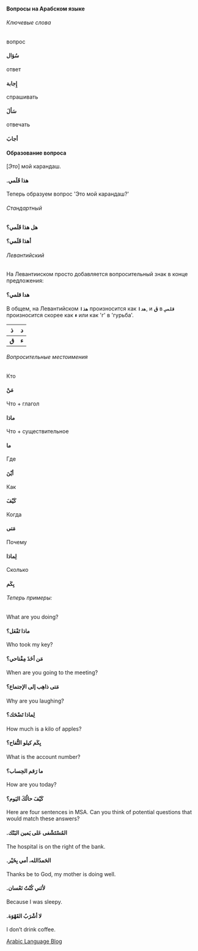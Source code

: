 #### Вопросы на Арабском языке

###### Ключевые слова

вопрос

#### **سُؤال**

ответ

#### **إِجابة**

спрашивать

#### **سَألَ**

отвечать

#### **أجابَ**



#### Образование вопроса

[*Это*] мой карандаш.

#### .**هذا** **قَلَمي**



Теперь образуем вопрос 'Это мой карандаш?'

###### Стандартный

#### **هل هذا قَلَمي؟**

#### **أهذا قَلَمي؟**

###### Левантийский

На Левантииском просто добавляется вопросительный знак в конце предложения:

#### **هدا قلمي؟**



В общем, на Левантийском **`هذا`**  произносится как **`هدا`**, и  **ق** в **`قلمي`** произносится скорее как **ء** или как 'г' в 'гурьба'.

| ذ     | د     |
| ----- | ----- |
| **ق** | **ء** |

#### 

###### Вопросительные  местоимения

Кто

#### **مَنْ**



Что + глагол 

 #### **ماذا** 

Что + существительное

#### **ما** 



Где

####  **أيْنَ**

Как  

#### **كَيْفَ**



Когда  

#### **مَتى**

Почему

#### **لِماذا**



Сколько

#### **بِكَم**



###### Теперь примеры:

What are you doing?

#### **ماذا تَفْعَل؟**



Who took my key?

#### **مَن أخَذَ مِفْتاحي؟**

#### 

When are you going to the meeting?

#### **مَتى ذاهِب إلى الإجتماع؟**

#### 

Why are you laughing?

#### **لِماذا تَضْحَك؟**

#### 

How much is a kilo of apples?

#### **بِكَم كيلو التُّفاح؟**

#### 

What is the account number?

#### **ما رَقم الحِساب؟**



How are you today?

#### **كَيْفَ حالُكَ اليَوم؟**



Here are four sentences in MSA. Can you think of potential questions that would match these answers?

#### **.المُسْتَشْفى عَلى يَمين البَنْك**  

The hospital is on the right of the bank.



#### **.الحَمدُالله، أمي بِخَيْر**

Thanks be to God, my mother is doing well.



#### **.لأنَني كُنْتُ نَعْسان**

Because I was sleepy.



#### **.لا أشْرَبُ القَهْوَة**

I don’t drink coffee.



[Arabic Language Blog](https://blogs.transparent.com/arabic/)